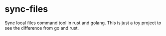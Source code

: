 # sync-files

Sync local files command tool in rust and golang.
This is just a toy project to see the difference from go and rust.
